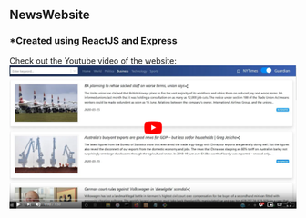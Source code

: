 ## NewsWebsite

### *Created using ReactJS and Express

Check out the Youtube video of the website:
<a href="https://youtu.be/q_OXCxvKvdU" >
<img src = "/readme-images/youtubeScreenCapture.PNG" alt="NewsWebsite Youtube" target="_blank"/>
</a>

